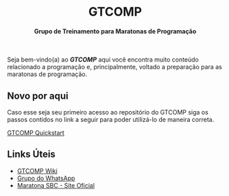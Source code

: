 <h1 align='center' style='margin-top: 10px;'>GTCOMP</h1>
<h4 align='center'>Grupo de Treinamento para Maratonas de Programação</h4>
<br>

Seja bem-vindo(a) ao **_GTCOMP_** aqui você encontra muito conteúdo relacionado a programação e, principalmente, voltado a preparação para as maratonas de programação.

## Novo por aqui

Caso esse seja seu primeiro acesso ao repositório do GTCOMP siga os passos contidos no link a seguir para poder utilizá-lo de maneira correta.

[GTCOMP Quickstart]()

## Links Úteis

- [GTCOMP Wiki]()
- [Grupo do WhatsApp]()
- [Maratona SBC - Site Oficial](http://maratona.sbc.org.br/)
